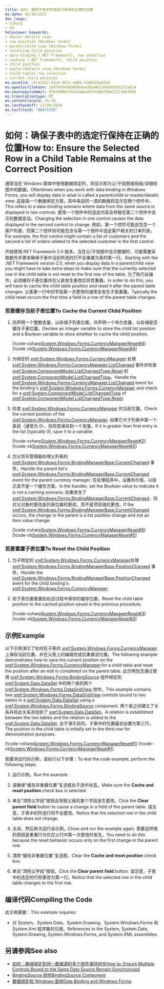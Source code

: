 ```yaml
---
title: 如何：确保子表中的选定行保持在正确的位置
ms.date: 03/30/2017
dev_langs:
- csharp
- vb
helpviewer_keywords:
- master-details view
- row position [Windows Forms]
- parent/child view [Windows Forms]
- resetting child position
- data binding [.NET Framework], row selection
- caching [.NET Framework], child position
- child position
- master/details view [Windows Forms]
- child tables row selection
- current child position
ms.assetid: c5fa2562-43a4-46fa-a604-52d8526a87bd
ms.openlocfilehash: 1047958a5600d8e6ee0ba461305e09395151ab14
ms.sourcegitcommit: 9f6df084c53a3da0ea657ed0d708a72213683084
ms.translationtype: MT
ms.contentlocale: zh-CN
ms.lasthandoff: 12/09/2020
ms.locfileid: "96971729"
---
```

# <a name="how-to-ensure-the-selected-row-in-a-child-table-remains-at-the-correct-position"></a><span data-ttu-id="d6d6e-102">如何：确保子表中的选定行保持在正确的位置</span><span class="sxs-lookup"><span data-stu-id="d6d6e-102">How to: Ensure the Selected Row in a Child Table Remains at the Correct Position</span></span>
<span data-ttu-id="d6d6e-103">通常当在 Windows 窗体中使用数据绑定时，将显示称为父/子视图或母版/详细视图中的数据。</span><span class="sxs-lookup"><span data-stu-id="d6d6e-103">Oftentimes when you work with data binding in Windows Forms, you will display data in what is called a parent/child or master/details view.</span></span> <span data-ttu-id="d6d6e-104">这是指一个数据绑定方案，其中来自同一源的数据将显示在两个控件中。</span><span class="sxs-lookup"><span data-stu-id="d6d6e-104">This refers to a data-binding scenario where data from the same source is displayed in two controls.</span></span> <span data-ttu-id="d6d6e-105">更改一个控件中的选定内容会导致在第二个控件中显示的数据变动。</span><span class="sxs-lookup"><span data-stu-id="d6d6e-105">Changing the selection in one control causes the data displayed in the second control to change.</span></span> <span data-ttu-id="d6d6e-106">例如，第一个控件可能会包含一个客户列表，而第二个控件则可能包含与第一个控件中选定客户相关的订单列表。</span><span class="sxs-lookup"><span data-stu-id="d6d6e-106">For example, the first control might contain a list of customers and the second a list of orders related to the selected customer in the first control.</span></span>  
  
 <span data-ttu-id="d6d6e-107">开始使用.NET Framework 2.0 版本，当在父/子视图中显示数据时，可能需要采取额外步骤来确保子表中当前所选的行不会重置为表的第一行。</span><span class="sxs-lookup"><span data-stu-id="d6d6e-107">Starting with the .NET Framework version 2.0, when you display data in a parent/child view you might have to take extra steps to make sure that the currently selected row in the child table is not reset to the first row of the table.</span></span> <span data-ttu-id="d6d6e-108">为了执行此操作，必须缓存子表位置并在父表发生更改后将其重置。</span><span class="sxs-lookup"><span data-stu-id="d6d6e-108">In order to do this, you will have to cache the child table position and reset it after the parent table changes.</span></span> <span data-ttu-id="d6d6e-109">父表某一行中的字段第一次更改时通常会发生子表重置。</span><span class="sxs-lookup"><span data-stu-id="d6d6e-109">Typically the child reset occurs the first time a field in a row of the parent table changes.</span></span>  
  
### <a name="to-cache-the-current-child-position"></a><span data-ttu-id="d6d6e-110">若要缓存当前子表位置</span><span class="sxs-lookup"><span data-stu-id="d6d6e-110">To Cache the Current Child Position</span></span>  
  
1. <span data-ttu-id="d6d6e-111">则声明一个整数变量，以存储子列表位置，并声明一个布尔变量，以存储是否缓存子表位置。</span><span class="sxs-lookup"><span data-stu-id="d6d6e-111">Declare an integer variable to store the child list position and a Boolean variable to store whether to cache the child position.</span></span>  
  
     [!code-csharp[System.Windows.Forms.CurrencyManagerReset#4](~/samples/snippets/csharp/VS_Snippets_Winforms/System.Windows.Forms.CurrencyManagerReset/CS/Form1.cs#4)]
     [!code-vb[System.Windows.Forms.CurrencyManagerReset#4](~/samples/snippets/visualbasic/VS_Snippets_Winforms/System.Windows.Forms.CurrencyManagerReset/VB/Form1.vb#4)]  
  
2. <span data-ttu-id="d6d6e-112">为绑定的 <xref:System.Windows.Forms.CurrencyManager> 处理 <xref:System.Windows.Forms.CurrencyManager.ListChanged> 事件并检查 <xref:System.ComponentModel.ListChangedType.Reset> 的 <xref:System.ComponentModel.ListChangedType>。</span><span class="sxs-lookup"><span data-stu-id="d6d6e-112">Handle the <xref:System.Windows.Forms.CurrencyManager.ListChanged> event for the binding's <xref:System.Windows.Forms.CurrencyManager> and check for a <xref:System.ComponentModel.ListChangedType> of <xref:System.ComponentModel.ListChangedType.Reset>.</span></span>  
  
3. <span data-ttu-id="d6d6e-113">检查 <xref:System.Windows.Forms.CurrencyManager> 的当前位置。</span><span class="sxs-lookup"><span data-stu-id="d6d6e-113">Check the current position of the <xref:System.Windows.Forms.CurrencyManager>.</span></span> <span data-ttu-id="d6d6e-114">如果它大于列表中第一个条目（通常为 0），则将其保存到一个变量。</span><span class="sxs-lookup"><span data-stu-id="d6d6e-114">If it is greater than first entry in the list (typically 0), save it to a variable.</span></span>  
  
     [!code-csharp[System.Windows.Forms.CurrencyManagerReset#2](~/samples/snippets/csharp/VS_Snippets_Winforms/System.Windows.Forms.CurrencyManagerReset/CS/Form1.cs#2)]
     [!code-vb[System.Windows.Forms.CurrencyManagerReset#2](~/samples/snippets/visualbasic/VS_Snippets_Winforms/System.Windows.Forms.CurrencyManagerReset/VB/Form1.vb#2)]  
  
4. <span data-ttu-id="d6d6e-115">为父货币管理器处理父列表的 <xref:System.Windows.Forms.BindingManagerBase.CurrentChanged> 事件。</span><span class="sxs-lookup"><span data-stu-id="d6d6e-115">Handle the parent list's <xref:System.Windows.Forms.BindingManagerBase.CurrentChanged> event for the parent currency manager.</span></span> <span data-ttu-id="d6d6e-116">在处理程序中，设置布尔值，以指示其不是一个缓存方案。</span><span class="sxs-lookup"><span data-stu-id="d6d6e-116">In the handler, set the Boolean value to indicate it is not a caching scenario.</span></span> <span data-ttu-id="d6d6e-117">如果发生了 <xref:System.Windows.Forms.BindingManagerBase.CurrentChanged>，则对父对象的更改是列表位置的更改，而不是项目值的更改。</span><span class="sxs-lookup"><span data-stu-id="d6d6e-117">If the <xref:System.Windows.Forms.BindingManagerBase.CurrentChanged> occurs, the change to the parent is a list position change and not an item value change.</span></span>  
  
     [!code-csharp[System.Windows.Forms.CurrencyManagerReset#5](~/samples/snippets/csharp/VS_Snippets_Winforms/System.Windows.Forms.CurrencyManagerReset/CS/Form1.cs#5)]
     [!code-vb[System.Windows.Forms.CurrencyManagerReset#5](~/samples/snippets/visualbasic/VS_Snippets_Winforms/System.Windows.Forms.CurrencyManagerReset/VB/Form1.vb#5)]  
  
### <a name="to-reset-the-child-position"></a><span data-ttu-id="d6d6e-118">若要重置子表位置</span><span class="sxs-lookup"><span data-stu-id="d6d6e-118">To Reset the Child Position</span></span>  
  
1. <span data-ttu-id="d6d6e-119">为子绑定的 <xref:System.Windows.Forms.CurrencyManager>处理 <xref:System.Windows.Forms.BindingManagerBase.PositionChanged> 事件。</span><span class="sxs-lookup"><span data-stu-id="d6d6e-119">Handle the <xref:System.Windows.Forms.BindingManagerBase.PositionChanged> event for the child binding's <xref:System.Windows.Forms.CurrencyManager>.</span></span>  
  
2. <span data-ttu-id="d6d6e-120">将子表位置重置到前述过程中保存的缓存位置。</span><span class="sxs-lookup"><span data-stu-id="d6d6e-120">Reset the child table position to the cached position saved in the previous procedure.</span></span>  
  
     [!code-csharp[System.Windows.Forms.CurrencyManagerReset#3](~/samples/snippets/csharp/VS_Snippets_Winforms/System.Windows.Forms.CurrencyManagerReset/CS/Form1.cs#3)]
     [!code-vb[System.Windows.Forms.CurrencyManagerReset#3](~/samples/snippets/visualbasic/VS_Snippets_Winforms/System.Windows.Forms.CurrencyManagerReset/VB/Form1.vb#3)]  
  
## <a name="example"></a><span data-ttu-id="d6d6e-121">示例</span><span class="sxs-lookup"><span data-stu-id="d6d6e-121">Example</span></span>  
 <span data-ttu-id="d6d6e-122">以下示例演示了如何在子表的 <xref:System.Windows.Forms.CurrencyManager> 上保存当前位置，并在父表上的编辑完成后重置该位置。</span><span class="sxs-lookup"><span data-stu-id="d6d6e-122">The following example demonstrates how to save the current position on the <xref:System.Windows.Forms.CurrencyManager>.for a child table and reset the position after an edit is completed on the parent table.</span></span> <span data-ttu-id="d6d6e-123">此示例包含通过使用 <xref:System.Windows.Forms.BindingSource> 组件绑定到 <xref:System.Data.DataSet> 中的两个表的两个 <xref:System.Windows.Forms.DataGridView> 控件。</span><span class="sxs-lookup"><span data-stu-id="d6d6e-123">This example contains two <xref:System.Windows.Forms.DataGridView> controls bound to two tables in a <xref:System.Data.DataSet> using a <xref:System.Windows.Forms.BindingSource> component.</span></span> <span data-ttu-id="d6d6e-124">两个表之间建立了关系并将此关系添加到了 <xref:System.Data.DataSet>。</span><span class="sxs-lookup"><span data-stu-id="d6d6e-124">A relation is established between the two tables and the relation is added to the <xref:System.Data.DataSet>.</span></span> <span data-ttu-id="d6d6e-125">出于演示目的，子表中的位置最初设置为第三行。</span><span class="sxs-lookup"><span data-stu-id="d6d6e-125">The position in the child table is initially set to the third row for demonstration purposes.</span></span>  
  
 [!code-csharp[System.Windows.Forms.CurrencyManagerReset#1](~/samples/snippets/csharp/VS_Snippets_Winforms/System.Windows.Forms.CurrencyManagerReset/CS/Form1.cs#1)]
 [!code-vb[System.Windows.Forms.CurrencyManagerReset#1](~/samples/snippets/visualbasic/VS_Snippets_Winforms/System.Windows.Forms.CurrencyManagerReset/VB/Form1.vb#1)]  
  
 <span data-ttu-id="d6d6e-126">若要测试代码示例，请执行以下步骤：</span><span class="sxs-lookup"><span data-stu-id="d6d6e-126">To test the code example, perform the following steps:</span></span>  
  
1. <span data-ttu-id="d6d6e-127">运行示例。</span><span class="sxs-lookup"><span data-stu-id="d6d6e-127">Run the example.</span></span>  
  
2. <span data-ttu-id="d6d6e-128">请确保“缓存并重置位置”复选框处于选中状态。</span><span class="sxs-lookup"><span data-stu-id="d6d6e-128">Make sure the **Cache and reset position** check box is selected.</span></span>  
  
3. <span data-ttu-id="d6d6e-129">单击“清除父字段”按钮会导致父表的某个字段发生更改。</span><span class="sxs-lookup"><span data-stu-id="d6d6e-129">Click the **Clear parent field** button to cause a change in a field of the parent table.</span></span> <span data-ttu-id="d6d6e-130">请注意，子表中的所选行将不会更改。</span><span class="sxs-lookup"><span data-stu-id="d6d6e-130">Notice that the selected row in the child table does not change.</span></span>  
  
4. <span data-ttu-id="d6d6e-131">关闭，然后再次运行该示例。</span><span class="sxs-lookup"><span data-stu-id="d6d6e-131">Close and run the example again.</span></span> <span data-ttu-id="d6d6e-132">需要这样做的原因是重置行为仅在父行中第一次更改时发生。</span><span class="sxs-lookup"><span data-stu-id="d6d6e-132">You need to do this because the reset behavior occurs only on the first change in the parent row.</span></span>  
  
5. <span data-ttu-id="d6d6e-133">清除“缓存并重置位置”复选框。</span><span class="sxs-lookup"><span data-stu-id="d6d6e-133">Clear the **Cache and reset position** check box.</span></span>  
  
6. <span data-ttu-id="d6d6e-134">单击“清除父字段”按钮。</span><span class="sxs-lookup"><span data-stu-id="d6d6e-134">Click the **Clear parent field** button.</span></span> <span data-ttu-id="d6d6e-135">请注意，子表中的选定的行将更改为第一行。</span><span class="sxs-lookup"><span data-stu-id="d6d6e-135">Notice that the selected row in the child table changes to the first row.</span></span>  
  
## <a name="compiling-the-code"></a><span data-ttu-id="d6d6e-136">编译代码</span><span class="sxs-lookup"><span data-stu-id="d6d6e-136">Compiling the Code</span></span>  
 <span data-ttu-id="d6d6e-137">此示例需要：</span><span class="sxs-lookup"><span data-stu-id="d6d6e-137">This example requires:</span></span>  
  
- <span data-ttu-id="d6d6e-138">对 System、System.Data、System.Drawing、System.Windows.Forms 和 System.Xml 程序集的引用。</span><span class="sxs-lookup"><span data-stu-id="d6d6e-138">References to the System, System.Data, System.Drawing, System.Windows.Forms, and System.XML assemblies.</span></span>  
  
## <a name="see-also"></a><span data-ttu-id="d6d6e-139">另请参阅</span><span class="sxs-lookup"><span data-stu-id="d6d6e-139">See also</span></span>

- [<span data-ttu-id="d6d6e-140">如何：确保绑定到同一数据源的多个控件保持同步</span><span class="sxs-lookup"><span data-stu-id="d6d6e-140">How to: Ensure Multiple Controls Bound to the Same Data Source Remain Synchronized</span></span>](multiple-controls-bound-to-data-source-synchronized.md)
- [<span data-ttu-id="d6d6e-141">BindingSource 组件</span><span class="sxs-lookup"><span data-stu-id="d6d6e-141">BindingSource Component</span></span>](./controls/bindingsource-component.md)
- [<span data-ttu-id="d6d6e-142">数据绑定和 Windows 窗体</span><span class="sxs-lookup"><span data-stu-id="d6d6e-142">Data Binding and Windows Forms</span></span>](data-binding-and-windows-forms.md)
